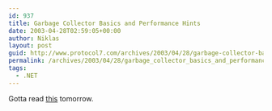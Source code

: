 ```yaml
---
id: 937
title: Garbage Collector Basics and Performance Hints
date: 2003-04-28T02:59:05+00:00
author: Niklas
layout: post
guid: http://www.protocol7.com/archives/2003/04/28/garbage-collector-basics-and-performance-hints/
permalink: /archives/2003/04/28/garbage_collector_basics_and_performance_hints/
tags:
  - .NET
---
```

<div class='microid-ca0053a31a8e3e6503a7bf57708d9b68ce581ee8'>
  <p>
    Gotta read <a href="http://msdn.microsoft.com/library/default.asp?url=/library/en-us/dndotnet/html/dotnetGCbasics.asp">this</a> tomorrow.
  </p>
</div>